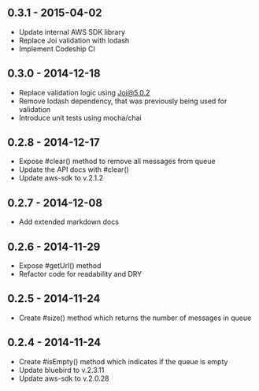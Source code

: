## 0.3.1 - 2015-04-02

* Update internal AWS SDK library
* Replace Joi validation with lodash
* Implement Codeship CI

## 0.3.0 - 2014-12-18

* Replace validation logic using Joi@5.0.2
* Remove lodash dependency, that was previously being used for validation
* Introduce unit tests using mocha/chai

## 0.2.8 - 2014-12-17

* Expose #clear() method to remove all messages from queue
* Update the API docs with #clear()
* Update aws-sdk to v.2.1.2

## 0.2.7 - 2014-12-08

* Add extended markdown docs

## 0.2.6 - 2014-11-29

* Expose #getUrl() method
* Refactor code for readability and DRY

## 0.2.5 - 2014-11-24

* Create #size() method which returns the number of messages in queue

## 0.2.4 - 2014-11-24

* Create #isEmpty() method which indicates if the queue is empty
* Update bluebird to v.2.3.11
* Update aws-sdk to v.2.0.28
